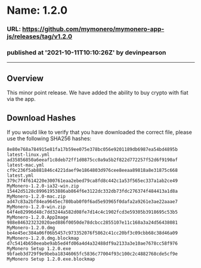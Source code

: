 # Name: 1.2.0
### URL: https://github.com/mymonero/mymonero-app-js/releases/tag/v1.2.0
### published at '2021-10-11T10:10:26Z' by devinpearson
---
## Overview
This minor point release. We have added the ability to buy crypto with fiat via the app.
 
## Download Hashes
If you would like to verify that you have downloaded the correct file, please use the following SHA256 hashes:
```
8e80e768a784915e81fa17b59ee075e378bc056e9201189db6987ea54bd4895b  latest-linux.yml
ad35856850a6eeaf1c8deb72ff1d0875cc0a9a5b2f822d772257f52d6f9190af  latest-mac.yml
cf9c236f5ab881846c4221daef9e1864803d976cee8eeaa89818a8e31875c668  latest.yml
379c7f4f614220e300761eaa2ebed79ca8fd8c442c1a53f565ec337a1ab2ce49  MyMonero-1.2.0-ia32-win.zip
15442d5128c89961953886ab864f6e3122dc332db73fdc276374f484413a1d8a  MyMonero-1.2.0-mac.zip
ad47c83a2bf84ea9645ec780bab0f0f6ad5e93965f0dafa2a9261e3ae22aaae7  MyMonero-1.2.0-win.zip
64f4e82996d48c7dd3244a582d08fe7d14c4c1902fcd3e59305b3918695c53b5  MyMonero-1.2.0.AppImage
988e846323232020aed886f0050de78dcbcc2855107e11c168a3a24d56438081  MyMonero-1.2.0.dmg
be4e45ec384a06f06b5457c973352076f5862c41cc20bf3c09cbb68c38d46a09  MyMonero-1.2.0.dmg.blockmap
d7c5414b650eeabe9ab5ed4fd06a4d4a32488df9a2133a3e10ae7678cc58f976  MyMonero Setup 1.2.0.exe
9bfaeb3d729f9e9beba18346065fc5836c77004f93c100c2c4882768cde5cf9e  MyMonero Setup 1.2.0.exe.blockmap


